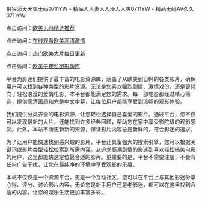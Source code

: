 狠狠添天天爽无码0711YW - 精品人人妻人人澡人人爽0711YW - 精品无码AV久久0711YW

点击访问：<a href="https://heiliaowzu4ur.pages.dev">欧美无码精选推荐</a>

点击访问：<a href="https://heiliaozj3tjd.pages.dev">在线观看欧美高清激情</a>

点击访问：<a href="https://heiliaoe8ajia.pages.dev">热门欧美大片每日更新</a>

点击访问：<a href="https://heiliaoxqkkct.pages.dev">欧美午夜私密影像库</a>

平台为影迷们提供了最丰富的电影资源库，涵盖了从欧美到日韩的各类影片，确保用户可以找到各种类型的影片资源。无论是您喜欢强烈剧情、激情戏份，还是更倾向于轻松浪漫的爱情电影，本平台都能满足您的需求。每一部电影都经过精心筛选，提供高清画质和完整中文字幕，让每位用户都能享受到流畅的观影体验。

我们提供分类齐全的电影资源，让您轻松选择自己喜爱的影片。通过平台，您不仅可以发现最新的大片，还能找到许多经典回顾，帮助您在家中享受影院级的观影感受。此外，本站不断更新新的资源，保证影片内容总是新鲜的，符合影迷的追求。

为了让用户能快速找到感兴趣的影片，平台还具备强大的搜索引擎，您可以根据关键词或影片类型轻松检索到所需内容。从追求高潮剧情的影迷到喜欢轻松搞笑电影的用户，这里都能快速定位最合适的影片。更重要的是，平台不需要注册，不会有任何广告干扰，让您在最纯净的环境中享受观影的乐趣。

本站不仅仅是一个资源平台，更是一个互动社区，您可以在平台上与其他影迷分享心得、评分、讨论影片内容。无论您是新手用户还是老影迷，都可以在这里找到合适的内容，让您的娱乐生活更加丰富多彩。

<span style="display:none;">[Canonical link]( https://github.com/fkt20250711/fkt4)</span>
